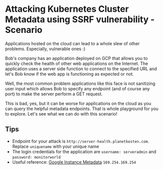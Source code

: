 # Attacking Kubernetes Cluster Metadata using SSRF vulnerability - Scenario

Applications hosted on the cloud can lead to a whole slew of other problems. Especially, vulnerable ones :)

Bob's company has an application deployed on GCP that allows you to quickly check the health of other web applications on the Internet. The application uses a server side function to connect to the specified URL and let's Bob know if the web app is functioning as expected or not.

Well, the most common problem applications like this face is not sanitizing user input which allows Bob to specify any endpoint (and of course any port) to make the server perform a GET request.

This is bad, yes, but it can be worse for applications on the cloud as you can query the helpful metadata endpoints. That is whole playground for you to explore. Let's see what we can do with this scenario!

## Tips

* Endpoint for your attack is `http://server-health.planetkesten.com`. Replace `uniquename` with your unique name
* The login credentials for the application are `username: serveradmin` and `password: monitorworld`
* Useful reference: [Google Instance Metadata](https://cloud.google.com/appengine/docs/standard/java/accessing-instance-metadata) `169.254.169.254`